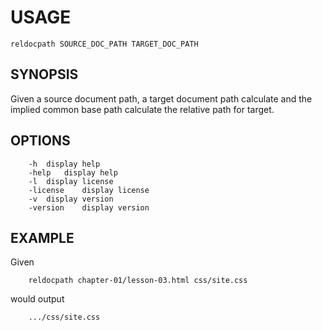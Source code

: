 # USAGE

    reldocpath SOURCE_DOC_PATH TARGET_DOC_PATH 

## SYNOPSIS

Given a source document path, a target document path calculate and
the implied common base path calculate the relative path for target.

## OPTIONS

```
	-h	display help
	-help	display help
	-l	display license
	-license	display license
	-v	display version
	-version	display version
```

## EXAMPLE

Given

```
    reldocpath chapter-01/lesson-03.html css/site.css
```

would output

```
    .../css/site.css
```

